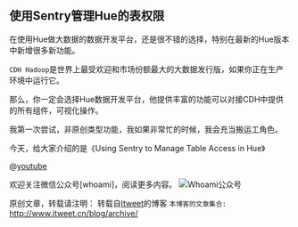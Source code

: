 使用Sentry管理Hue的表权限
---

在使用Hue做大数据的数据开发平台，还是很不错的选择，特别在最新的Hue版本中新增很多新功能。

`CDH Hadoop`是世界上最受欢迎和市场份额最大的大数据发行版，如果你正在生产环境中运行它。

那么，你一定会选择Hue数据开发平台，他提供丰富的功能可以对接CDH中提供的所有组件，可视化操作。

我第一次尝试，非原创类型功能，我如果非常忙的时候，我会充当搬运工角色。

今天，给大家介绍的是《Using Sentry to Manage Table Access in Hue》

@[youtube](https://www.youtube.com/watch?v=bcDpWcL6H8c)

欢迎关注微信公众号[whoami]，阅读更多内容。
![Whoami公众号](https://github.com/itweet/labs/raw/master/common/img/weixin_public.gif)

原创文章，转载请注明： 转载自[Itweet](http://www.itweet.cn)的博客
`本博客的文章集合:` http://www.itweet.cn/blog/archive/



